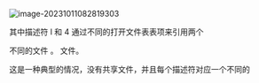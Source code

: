 ![image-20231011082819303](https://typra-pictures.oss-cn-beijing.aliyuncs.com/imgs/image-20231011082819303.png)

其中描述符 l 和 4 通过不同的打开文件表表项来引用两个

不同的文件 。 文件。

这是一种典型的情况，没有共享文件，并且每个描述符对应一个不同的